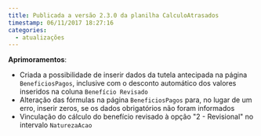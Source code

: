 ```yaml
---
title: Publicada a versão 2.3.0 da planilha CalculoAtrasados
timestamp: 06/11/2017 18:27:16
categories:
  - atualizações
---
```


**Aprimoramentos**:
+ Criada a possibilidade de inserir dados da tutela antecipada na página `BeneficiosPagos`, inclusive com o desconto automático dos valores inseridos na coluna `Benefício Revisado`
+ Alteração das fórmulas na página `BeneficiosPagos` para, no lugar de um erro, inserir zeros, se os dados obrigatórios não foram informados
+ Vinculação do cálculo do benefício revisado à opção "2 - Revisional" no intervalo `NaturezaAcao` 